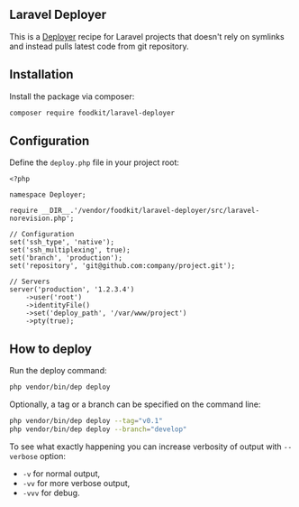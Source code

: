 ## Laravel Deployer

This is a [Deployer](https://deployer.org) recipe for Laravel projects that doesn't rely on symlinks
and instead pulls latest code from git repository. 

## Installation

Install the package via composer:

``` sh
composer require foodkit/laravel-deployer
```

## Configuration

Define the `deploy.php` file in your project root:

```
<?php

namespace Deployer;

require __DIR__.'/vendor/foodkit/laravel-deployer/src/laravel-norevision.php';

// Configuration
set('ssh_type', 'native');
set('ssh_multiplexing', true);
set('branch', 'production');
set('repository', 'git@github.com:company/project.git');

// Servers
server('production', '1.2.3.4')
    ->user('root')
    ->identityFile()
    ->set('deploy_path', '/var/www/project')
    ->pty(true);

```

## How to deploy

Run the deploy command:

``` sh
php vendor/bin/dep deploy
```

Optionally, a tag or a branch can be specified on the command line:

``` sh
php vendor/bin/dep deploy --tag="v0.1"
php vendor/bin/dep deploy --branch="develop"
```

To see what exactly happening you can increase verbosity of output with `--verbose` option: 

* `-v`  for normal output,
* `-vv`  for more verbose output,
* `-vvv`  for debug.